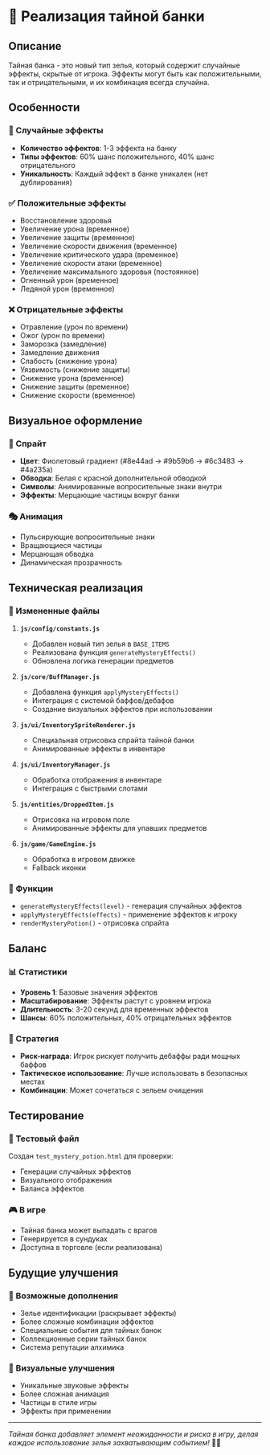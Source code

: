 # 🧪 Реализация тайной банки

## Описание
Тайная банка - это новый тип зелья, который содержит случайные эффекты, скрытые от игрока. Эффекты могут быть как положительными, так и отрицательными, и их комбинация всегда случайна.

## Особенности

### 🎲 Случайные эффекты
- **Количество эффектов**: 1-3 эффекта на банку
- **Типы эффектов**: 60% шанс положительного, 40% шанс отрицательного
- **Уникальность**: Каждый эффект в банке уникален (нет дублирования)

### ✅ Положительные эффекты
- Восстановление здоровья
- Увеличение урона (временное)
- Увеличение защиты (временное)
- Увеличение скорости движения (временное)
- Увеличение критического удара (временное)
- Увеличение скорости атаки (временное)
- Увеличение максимального здоровья (постоянное)
- Огненный урон (временное)
- Ледяной урон (временное)

### ❌ Отрицательные эффекты
- Отравление (урон по времени)
- Ожог (урон по времени)
- Заморозка (замедление)
- Замедление движения
- Слабость (снижение урона)
- Уязвимость (снижение защиты)
- Снижение урона (временное)
- Снижение защиты (временное)
- Снижение скорости (временное)

## Визуальное оформление

### 🎨 Спрайт
- **Цвет**: Фиолетовый градиент (#8e44ad → #9b59b6 → #6c3483 → #4a235a)
- **Обводка**: Белая с красной дополнительной обводкой
- **Символы**: Анимированные вопросительные знаки внутри
- **Эффекты**: Мерцающие частицы вокруг банки

### 🎭 Анимация
- Пульсирующие вопросительные знаки
- Вращающиеся частицы
- Мерцающая обводка
- Динамическая прозрачность

## Техническая реализация

### 📁 Измененные файлы
1. **`js/config/constants.js`**
   - Добавлен новый тип зелья в `BASE_ITEMS`
   - Реализована функция `generateMysteryEffects()`
   - Обновлена логика генерации предметов

2. **`js/core/BuffManager.js`**
   - Добавлена функция `applyMysteryEffects()`
   - Интеграция с системой баффов/дебафов
   - Создание визуальных эффектов при использовании

3. **`js/ui/InventorySpriteRenderer.js`**
   - Специальная отрисовка спрайта тайной банки
   - Анимированные эффекты в инвентаре

4. **`js/ui/InventoryManager.js`**
   - Обработка отображения в инвентаре
   - Интеграция с быстрыми слотами

5. **`js/entities/DroppedItem.js`**
   - Отрисовка на игровом поле
   - Анимированные эффекты для упавших предметов

6. **`js/game/GameEngine.js`**
   - Обработка в игровом движке
   - Fallback иконки

### 🔧 Функции
- `generateMysteryEffects(level)` - генерация случайных эффектов
- `applyMysteryEffects(effects)` - применение эффектов к игроку
- `renderMysteryPotion()` - отрисовка спрайта

## Баланс

### 📊 Статистики
- **Уровень 1**: Базовые значения эффектов
- **Масштабирование**: Эффекты растут с уровнем игрока
- **Длительность**: 3-20 секунд для временных эффектов
- **Шансы**: 60% положительных, 40% отрицательных эффектов

### 🎯 Стратегия
- **Риск-награда**: Игрок рискует получить дебаффы ради мощных баффов
- **Тактическое использование**: Лучше использовать в безопасных местах
- **Комбинации**: Может сочетаться с зельем очищения

## Тестирование

### 🧪 Тестовый файл
Создан `test_mystery_potion.html` для проверки:
- Генерации случайных эффектов
- Визуального отображения
- Баланса эффектов

### 🎮 В игре
- Тайная банка может выпадать с врагов
- Генерируется в сундуках
- Доступна в торговле (если реализована)

## Будущие улучшения

### 🔮 Возможные дополнения
- Зелье идентификации (раскрывает эффекты)
- Более сложные комбинации эффектов
- Специальные события для тайных банок
- Коллекционные серии тайных банок
- Система репутации алхимика

### 🎨 Визуальные улучшения
- Уникальные звуковые эффекты
- Более сложная анимация
- Частицы в стиле игры
- Эффекты при применении

---

*Тайная банка добавляет элемент неожиданности и риска в игру, делая каждое использование зелья захватывающим событием!* 🎲✨
